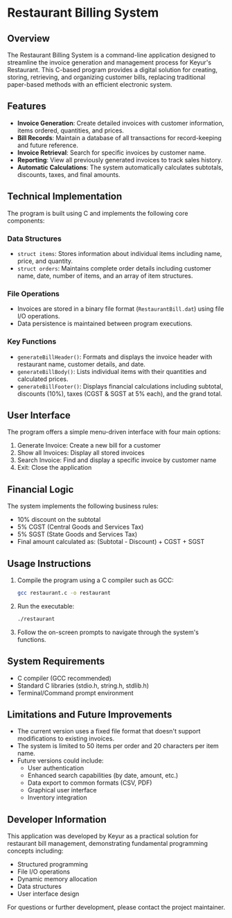 # Restaurant Billing System

## Overview
The Restaurant Billing System is a command-line application designed to streamline the invoice generation and management process for Keyur's Restaurant. This C-based program provides a digital solution for creating, storing, retrieving, and organizing customer bills, replacing traditional paper-based methods with an efficient electronic system.

## Features
- **Invoice Generation**: Create detailed invoices with customer information, items ordered, quantities, and prices.
- **Bill Records**: Maintain a database of all transactions for record-keeping and future reference.
- **Invoice Retrieval**: Search for specific invoices by customer name.
- **Reporting**: View all previously generated invoices to track sales history.
- **Automatic Calculations**: The system automatically calculates subtotals, discounts, taxes, and final amounts.

## Technical Implementation
The program is built using C and implements the following core components:

### Data Structures
- `struct items`: Stores information about individual items including name, price, and quantity.
- `struct orders`: Maintains complete order details including customer name, date, number of items, and an array of item structures.

### File Operations
- Invoices are stored in a binary file format (`RestaurantBill.dat`) using file I/O operations.
- Data persistence is maintained between program executions.

### Key Functions
- `generateBillHeader()`: Formats and displays the invoice header with restaurant name, customer details, and date.
- `generateBillBody()`: Lists individual items with their quantities and calculated prices.
- `generateBillFooter()`: Displays financial calculations including subtotal, discounts (10%), taxes (CGST & SGST at 5% each), and the grand total.

## User Interface
The program offers a simple menu-driven interface with four main options:
1. Generate Invoice: Create a new bill for a customer
2. Show all Invoices: Display all stored invoices
3. Search Invoice: Find and display a specific invoice by customer name
4. Exit: Close the application

## Financial Logic
The system implements the following business rules:
- 10% discount on the subtotal
- 5% CGST (Central Goods and Services Tax)
- 5% SGST (State Goods and Services Tax)
- Final amount calculated as: (Subtotal - Discount) + CGST + SGST

## Usage Instructions
1. Compile the program using a C compiler such as GCC:
   ```bash
   gcc restaurant.c -o restaurant
   ```
2. Run the executable:
   ```bash
   ./restaurant
   ```
3. Follow the on-screen prompts to navigate through the system's functions.

## System Requirements
- C compiler (GCC recommended)
- Standard C libraries (stdio.h, string.h, stdlib.h)
- Terminal/Command prompt environment

## Limitations and Future Improvements
- The current version uses a fixed file format that doesn't support modifications to existing invoices.
- The system is limited to 50 items per order and 20 characters per item name.
- Future versions could include:
  - User authentication
  - Enhanced search capabilities (by date, amount, etc.)
  - Data export to common formats (CSV, PDF)
  - Graphical user interface
  - Inventory integration

## Developer Information
This application was developed by Keyur as a practical solution for restaurant bill management, demonstrating fundamental programming concepts including:
- Structured programming
- File I/O operations
- Dynamic memory allocation
- Data structures
- User interface design

For questions or further development, please contact the project maintainer.
